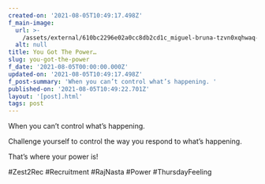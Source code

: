 ```yaml
---
created-on: '2021-08-05T10:49:17.498Z'
f_main-image:
  url: >-
    /assets/external/610bc2296e02a0cc8db2cd1c_miguel-bruna-tzvn0xqhwaq-unsplash.jpg
  alt: null
title: You Got The Power…
slug: you-got-the-power
f_date: '2021-08-05T00:00:00.000Z'
updated-on: '2021-08-05T10:49:17.498Z'
f_post-summary: 'When you can’t control what’s happening. '
published-on: '2021-08-05T10:49:22.701Z'
layout: '[post].html'
tags: post
---
```


When you can’t control what’s happening.

Challenge yourself to control the way you respond to what’s happening.

That’s where your power is!

#Zest2Rec #Recruitment #RajNasta #Power #ThursdayFeeling

‍
